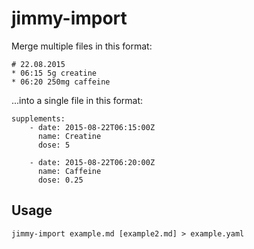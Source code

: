 # jimmy-import
Merge multiple files in this format:

    # 22.08.2015
    * 06:15 5g creatine
    * 06:20 250mg caffeine

...into a single file in this format:

    supplements:
        - date: 2015-08-22T06:15:00Z
          name: Creatine
          dose: 5

        - date: 2015-08-22T06:20:00Z
          name: Caffeine
          dose: 0.25

## Usage
    jimmy-import example.md [example2.md] > example.yaml
